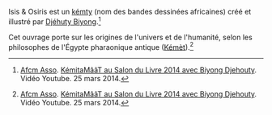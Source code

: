 <!-- TITLE: Isis & Osiris -->
<!-- SUBTITLE: Présentation du kémty Isis & Osiris -->

Isis & Osiris est un [kémty](/ouvrage/kemty/kemty-kesako) (nom des bandes dessinées africaines) créé et illustré par [Djéhuty Biyong](/personnalite/homme/ecrivain/afrique/ouest/pays/cameroun/djehuty-biyong).[^1]

Cet ouvrage porte sur les origines de l'univers et de l'humanité, selon les philosophes de l'Égypte pharaonique antique ([Kémèt](/geographie/empire/afrique/nord-est/kmt)).[^1]


[^1]: [Afcm Asso](https://www.youtube.com/channel/UCNsqyzDtr6PDtP-2hL8TBOQ). [KémitaMââT au Salon du Livre 2014 avec Biyong Djehouty](https://www.youtube.com/watch?v=5Kj776oO8xI). Vidéo Youtube. 25 mars 2014.
